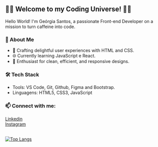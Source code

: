 ## 👩‍💻 Welcome to my Coding Universe! 👩‍💻


Hello World! I'm Geórgia Santos, a passionate Front-end Developer on a mission to turn caffeine into code.
<br>

### 🚀 About Me
- 🔭 Crafting delightful user experiences with HTML and CSS.
- 🌐 Currently learning JavaScript e React.
- 🎨 Enthusiast for clean, efficient, and responsive designs.
  <br>

### 🛠️ Tech Stack
- Tools: VS Code, Git, Github, Figma and Bootstrap.
- Linguagens: HTML5, CSS3, JavaScript
  

### 📫 Connect with me:  
<a href="https://www.linkedin.com/feed/">
Linkedin </a> <br>
<a href="https://www.instagram.com/gesaints/">Instagram<a/> <br>


<br>

[![Top Langs](https://github-readme-stats.vercel.app/api/top-langs/?username=georgiasantos-frontend)](https://github.com/anuraghazra/github-readme-stats)




  

